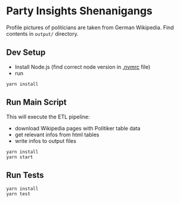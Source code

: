 # Party Insights Shenanigangs

Profile pictures of politicians are taken from German Wikipedia. Find contents in `output/` directory.

## Dev Setup

- Install Node.js (find correct node version in [.nvmrc](./.nvmrc) file)
- run

```shell
yarn install
```

## Run Main Script

This will execute the ETL pipeline:

- download Wikipedia pages with Politiker table data
- get relevant infos from html tables
- write infos to output files

```shell
yarn install
yarn start
```

## Run Tests

```shell
yarn install
yarn test
```

